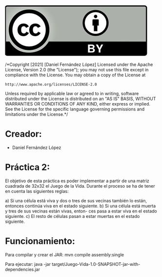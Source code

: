 ![Copyright.png](Copyright.png)

/*Copyright [2021] [Daniel Fernández López]
Licensed under the Apache License, Version 2.0 (the "License");
you may not use this file except in compliance with the License.
You may obtain a copy of the License at

    http://www.apache.org/licenses/LICENSE-2.0

Unless required by applicable law or agreed to in writing, software
distributed under the License is distributed on an "AS IS" BASIS,
WITHOUT WARRANTIES OR CONDITIONS OF ANY KIND, either express or implied.
See the License for the specific language governing permissions and
limitations under the License.*/

# Creador: 

* Daniel Fernández López 

# Práctica 2: 

El objetivo de esta práctica es poder implementar a partir de una matriz cuadrada de 32x32 el Juego de la Vida. Durante el proceso se ha de tener en cuenta las siguientes reglas:  

a) Si una célula está viva y dos o tres de sus vecinas también lo están, entonces continúa viva en el estado siguiente.
b) Si una célula está muerta y tres de sus vecinas están vivas, enton- ces pasa a estar viva en el estado siguiente.
c) El resto de células pasan a estar muertas en el estado siguiente.

# Funcionamiento: 

Para compilar y crear el JAR: mvn compile assembly:single

Para ejecutar: java -jar target/Juego-Vida-1.0-SNAPSHOT-jar-with-dependencies.jar